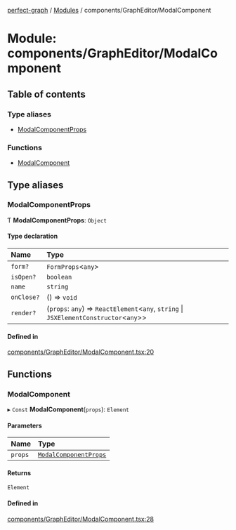 [perfect-graph](../README.md) / [Modules](../modules.md) / components/GraphEditor/ModalComponent

# Module: components/GraphEditor/ModalComponent

## Table of contents

### Type aliases

- [ModalComponentProps](components_GraphEditor_ModalComponent.md#modalcomponentprops)

### Functions

- [ModalComponent](components_GraphEditor_ModalComponent.md#modalcomponent)

## Type aliases

### ModalComponentProps

Ƭ **ModalComponentProps**: `Object`

#### Type declaration

| Name | Type |
| :------ | :------ |
| `form?` | `FormProps`<`any`\> |
| `isOpen?` | `boolean` |
| `name` | `string` |
| `onClose?` | () => `void` |
| `render?` | (`props`: `any`) => `ReactElement`<`any`, `string` \| `JSXElementConstructor`<`any`\>\> |

#### Defined in

[components/GraphEditor/ModalComponent.tsx:20](https://github.com/MaastrichtU-IDS/perfect-graph/blob/c07a48d/src/components/GraphEditor/ModalComponent.tsx#L20)

## Functions

### ModalComponent

▸ `Const` **ModalComponent**(`props`): `Element`

#### Parameters

| Name | Type |
| :------ | :------ |
| `props` | [`ModalComponentProps`](components_GraphEditor_ModalComponent.md#modalcomponentprops) |

#### Returns

`Element`

#### Defined in

[components/GraphEditor/ModalComponent.tsx:28](https://github.com/MaastrichtU-IDS/perfect-graph/blob/c07a48d/src/components/GraphEditor/ModalComponent.tsx#L28)
